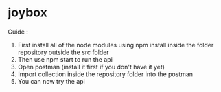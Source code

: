 # joybox

Guide :
1. First install all of the node modules using npm install inside the folder repository outside the src folder
2. Then use npm start to run the api
3. Open postman (install it first if you don't have it yet)
4. Import collection inside the repository folder into the postman
5. You can now try the api